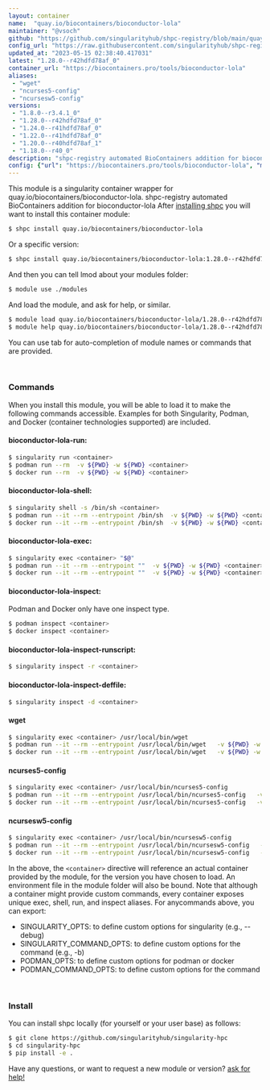 ```yaml
---
layout: container
name:  "quay.io/biocontainers/bioconductor-lola"
maintainer: "@vsoch"
github: "https://github.com/singularityhub/shpc-registry/blob/main/quay.io/biocontainers/bioconductor-lola/container.yaml"
config_url: "https://raw.githubusercontent.com/singularityhub/shpc-registry/main/quay.io/biocontainers/bioconductor-lola/container.yaml"
updated_at: "2023-05-15 02:38:40.417031"
latest: "1.28.0--r42hdfd78af_0"
container_url: "https://biocontainers.pro/tools/bioconductor-lola"
aliases:
 - "wget"
 - "ncurses5-config"
 - "ncursesw5-config"
versions:
 - "1.8.0--r3.4.1_0"
 - "1.28.0--r42hdfd78af_0"
 - "1.24.0--r41hdfd78af_0"
 - "1.22.0--r41hdfd78af_0"
 - "1.20.0--r40hdfd78af_1"
 - "1.18.0--r40_0"
description: "shpc-registry automated BioContainers addition for bioconductor-lola"
config: {"url": "https://biocontainers.pro/tools/bioconductor-lola", "maintainer": "@vsoch", "description": "shpc-registry automated BioContainers addition for bioconductor-lola", "latest": {"1.28.0--r42hdfd78af_0": "sha256:5cfbf82bf06c1d13d9757654bb08c64000c551686eecfaf3cded32a216f8e8ba"}, "tags": {"1.8.0--r3.4.1_0": "sha256:f01b34ef072d05e4e314dc157c86a025b42d441629f90c0f9172b0b21431ca1b", "1.28.0--r42hdfd78af_0": "sha256:5cfbf82bf06c1d13d9757654bb08c64000c551686eecfaf3cded32a216f8e8ba", "1.24.0--r41hdfd78af_0": "sha256:522771a2b593c64bba76831486bc7c70446339cd5c781968415bf2c24099fd8b", "1.22.0--r41hdfd78af_0": "sha256:2198679c541db615de9ec8911279ca3bda3ba5305165e451892e5fe7fd577044", "1.20.0--r40hdfd78af_1": "sha256:771cc982c69a964c2a42a9c8d5dd9a10febe9641a0c2c1864ea2b4b12061cc31", "1.18.0--r40_0": "sha256:ac953af7e8f1ccc37d1feee6928c6b287b56b097c776da36deb6389858cdd08a"}, "docker": "quay.io/biocontainers/bioconductor-lola", "aliases": {"wget": "/usr/local/bin/wget", "ncurses5-config": "/usr/local/bin/ncurses5-config", "ncursesw5-config": "/usr/local/bin/ncursesw5-config"}}
---
```


This module is a singularity container wrapper for quay.io/biocontainers/bioconductor-lola.
shpc-registry automated BioContainers addition for bioconductor-lola
After [installing shpc](#install) you will want to install this container module:


```bash
$ shpc install quay.io/biocontainers/bioconductor-lola
```

Or a specific version:

```bash
$ shpc install quay.io/biocontainers/bioconductor-lola:1.28.0--r42hdfd78af_0
```

And then you can tell lmod about your modules folder:

```bash
$ module use ./modules
```

And load the module, and ask for help, or similar.

```bash
$ module load quay.io/biocontainers/bioconductor-lola/1.28.0--r42hdfd78af_0
$ module help quay.io/biocontainers/bioconductor-lola/1.28.0--r42hdfd78af_0
```

You can use tab for auto-completion of module names or commands that are provided.

<br>

### Commands

When you install this module, you will be able to load it to make the following commands accessible.
Examples for both Singularity, Podman, and Docker (container technologies supported) are included.

#### bioconductor-lola-run:

```bash
$ singularity run <container>
$ podman run --rm  -v ${PWD} -w ${PWD} <container>
$ docker run --rm  -v ${PWD} -w ${PWD} <container>
```

#### bioconductor-lola-shell:

```bash
$ singularity shell -s /bin/sh <container>
$ podman run --it --rm --entrypoint /bin/sh  -v ${PWD} -w ${PWD} <container>
$ docker run --it --rm --entrypoint /bin/sh  -v ${PWD} -w ${PWD} <container>
```

#### bioconductor-lola-exec:

```bash
$ singularity exec <container> "$@"
$ podman run --it --rm --entrypoint ""  -v ${PWD} -w ${PWD} <container> "$@"
$ docker run --it --rm --entrypoint ""  -v ${PWD} -w ${PWD} <container> "$@"
```

#### bioconductor-lola-inspect:

Podman and Docker only have one inspect type.

```bash
$ podman inspect <container>
$ docker inspect <container>
```

#### bioconductor-lola-inspect-runscript:

```bash
$ singularity inspect -r <container>
```

#### bioconductor-lola-inspect-deffile:

```bash
$ singularity inspect -d <container>
```


#### wget

```bash
$ singularity exec <container> /usr/local/bin/wget
$ podman run --it --rm --entrypoint /usr/local/bin/wget   -v ${PWD} -w ${PWD} <container> -c " $@"
$ docker run --it --rm --entrypoint /usr/local/bin/wget   -v ${PWD} -w ${PWD} <container> -c " $@"
```


#### ncurses5-config

```bash
$ singularity exec <container> /usr/local/bin/ncurses5-config
$ podman run --it --rm --entrypoint /usr/local/bin/ncurses5-config   -v ${PWD} -w ${PWD} <container> -c " $@"
$ docker run --it --rm --entrypoint /usr/local/bin/ncurses5-config   -v ${PWD} -w ${PWD} <container> -c " $@"
```


#### ncursesw5-config

```bash
$ singularity exec <container> /usr/local/bin/ncursesw5-config
$ podman run --it --rm --entrypoint /usr/local/bin/ncursesw5-config   -v ${PWD} -w ${PWD} <container> -c " $@"
$ docker run --it --rm --entrypoint /usr/local/bin/ncursesw5-config   -v ${PWD} -w ${PWD} <container> -c " $@"
```



In the above, the `<container>` directive will reference an actual container provided
by the module, for the version you have chosen to load. An environment file in the
module folder will also be bound. Note that although a container
might provide custom commands, every container exposes unique exec, shell, run, and
inspect aliases. For anycommands above, you can export:

 - SINGULARITY_OPTS: to define custom options for singularity (e.g., --debug)
 - SINGULARITY_COMMAND_OPTS: to define custom options for the command (e.g., -b)
 - PODMAN_OPTS: to define custom options for podman or docker
 - PODMAN_COMMAND_OPTS: to define custom options for the command

<br>

### Install

You can install shpc locally (for yourself or your user base) as follows:

```bash
$ git clone https://github.com/singularityhub/singularity-hpc
$ cd singularity-hpc
$ pip install -e .
```

Have any questions, or want to request a new module or version? [ask for help!](https://github.com/singularityhub/singularity-hpc/issues)